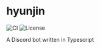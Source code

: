 # hyunjin
![CI](https://github.com/not-archiey/hyunjin/actions/workflows/node.js.yml/badge.svg)
![License](https://img.shields.io/badge/license-0BSD-blue)

A Discord bot written in Typescript